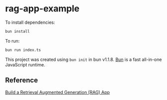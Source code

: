 # rag-app-example

To install dependencies:

```bash
bun install
```

To run:

```bash
bun run index.ts
```

This project was created using `bun init` in bun v1.1.8. [Bun](https://bun.sh) is a fast all-in-one JavaScript runtime.

## Reference

[Build a Retrieval Augmented Generation (RAG) App](https://js.langchain.com/docs/tutorials/rag/)
